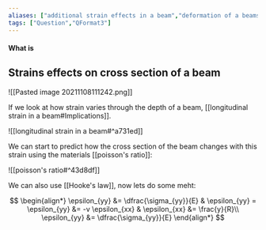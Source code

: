 ```yaml
---
aliases: ["additional strain effects in a beam","deformation of a beams cross section"]
tags: ["Question","QFormat3"]
---
```


#### What is
## Strains effects on cross section of a beam

![[Pasted image 20211108111242.png]]

If we look at how strain varies through the depth of a beam, [[longitudinal strain in a beam#Implications]]. 

![[longitudinal strain in a beam#^a731ed]]

We can start to predict how the cross section of the beam changes with this strain using the materials [[poisson's ratio]]:

![[poisson's ratio#^43d8df]]

We can also use [[Hooke's law]], now lets do some meht:

$$ \begin{align*}
\epsilon_{yy} &= \dfrac{\sigma_{yy}}{E}  & \epsilon_{yy} = \epsilon_{yy} &= -v \epsilon_{xx} & \epsilon_{xx} &= \frac{y}{R}\\
\epsilon_{yy} &= \dfrac{\sigma_{yy}}{E}
\end{align*} $$
